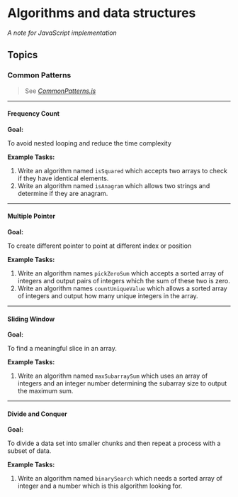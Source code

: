 # Algorithms and data structures
*A note for JavaScript implementation*

## Topics
### Common Patterns
> See [*CommonPatterns.js*](https://github.com/KamikidFu/algorithms-and-data-structure/blob/master/JavaScript/CommonPatterns.js)
---
#### Frequency Count
**Goal:**

To avoid nested looping and reduce the time complexity

**Example Tasks:**

1. Write an algorithm named `isSquared` which accepts two arrays to check if they have identical elements.
2. Write an algorithm named `isAnagram` which allows two strings and determine if they are anagram.

---
#### Multiple Pointer
**Goal:**

To create different pointer to point at different index or position

**Example Tasks:**

1. Write an algorithm names `pickZeroSum` which accepts a sorted array of integers and output pairs of integers which the sum of these two is zero.
2. Write an algorithm names `countUniqueValue` which allows a sorted array of integers and output how many unique integers in the array.
---
#### Sliding Window
**Goal:**

To find a meaningful slice in an array.

**Example Tasks:**

1. Write an algorithm named `maxSubarraySum` which uses an array of integers and an integer number determining the subarray size to output the maximum sum.
---
#### Divide and Conquer
**Goal:**

To divide a data set into smaller chunks and then repeat a process with a subset of data.

**Example Tasks:**
1. Write an algorithm named `binarySearch` which needs a sorted array of integer and a number which is this algorithm looking for.
